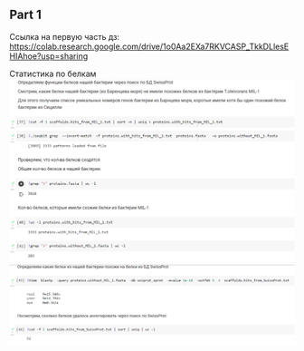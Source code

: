 ## Part 1
Ссылка на первую часть дз: https://colab.research.google.com/drive/1o0Aa2EXa7RKVCASP_TkkDLlesEHIAhoe?usp=sharing

Статистика по белкам
![](https://github.com/kolbunovaa/images/blob/main/2021-12-11_13-54-26.png)
![](https://github.com/kolbunovaa/images/blob/main/2021-12-11_13-54-54.png)
![]()
![]()
![]()
![]()
![]()
![]()
